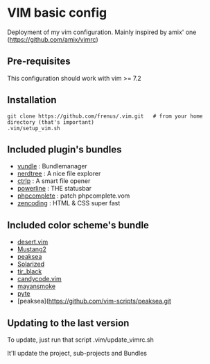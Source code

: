 # VIM basic config

Deployment of my vim configuration. Mainly inspired by amix' one (https://github.com/amix/vimrc)

## Pre-requisites

This configuration should work with vim >= 7.2

## Installation

	git clone https://github.com/frenus/.vim.git   # from your home directory (that's important)
	.vim/setup_vim.sh

## Included plugin's bundles
 * [vundle](https://github.com/marik/vundle) : Bundlemanager
 * [nerdtree](https://github.com/scrooloose/nerdtree) : A nice file explorer
 * [ctrlp](https://github.com/kien/ctrlp.vim) : A smart file opener
 * [powerline](https://github.com/Lokaltog/vim-powerline) : THE statusbar
 * [phpcomplete](https://github.com/shawncplus/phpcomplete.vim) : patch phpcomplete.vom
 * [zencoding](https://github.com/mattn/zencoding-vim) : HTML & CSS super fast

## Included color scheme's bundle
 * [desert.vim](https://github.com/vim-scripts/desert.vim.git)
 * [Mustang2](https://github.com/vim-scripts/Mustang2.git)
 * [peaksea](https://github.com/vim-scripts/peaksea.git)
 * [Solarized](https://github.com/vim-scripts/Solarized.git)
 * [tir_black](https://github.com/vim-scripts/tir_black.git)
 * [candycode.vim](https://github.com/vim-scripts/candycode.vim.git)
 * [mayansmoke](https://github.com/vim-scripts/mayansmoke.git)
 * [pyte](https://github.com/vim-scripts/pyte.git)
 * [peaksea](https://github.com/vim-scripts/peaksea.git

## Updating to the last version
To update, just run that script 
	.vim/update_vimrc.sh

It'll update the project, sub-projects and Bundles

